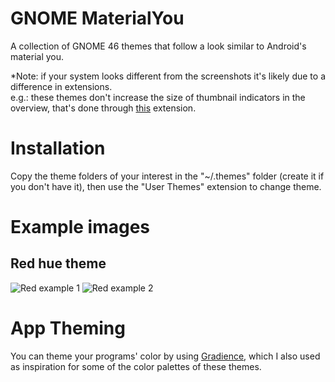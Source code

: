 # GNOME MaterialYou
A collection of GNOME 46 themes that follow a look similar to Android's material you.

*Note: if your system looks different from the screenshots it's likely due to a difference in extensions.<br/>
e.g.: these themes don't increase the size of thumbnail indicators in the overview, that's done through [this](https://extensions.gnome.org/extension/4158/gnome-40-ui-improvements/) extension.


# Installation
Copy the theme folders of your interest in the "~/.themes" folder (create it if you don't have it), then use the "User Themes" extension to change theme.

# Example images

## Red hue theme
![Red example 1](https://github.com/talpinum/GNOME-MaterialYou/assets/144681756/e7c3b748-9cf2-4ae5-9dec-80db93c9f5ee)
![Red example 2](https://github.com/talpinum/GNOME-MaterialYou/assets/144681756/e938bed4-2a46-46f4-b9dd-c444bcc9aa1e)

# App Theming

You can theme your programs' color by using [Gradience](https://flathub.org/apps/com.github.GradienceTeam.Gradience), which I also used as inspiration for some of the color palettes of these themes.

